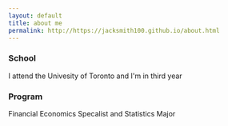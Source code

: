 ```yaml
---
layout: default
title: about me 
permalink: http://https://jacksmith100.github.io/about.html
---
```


### School 
I attend the Univesity of Toronto and I'm in third year 

### Program 
Financial Economics Specalist and Statistics Major  
